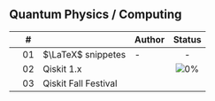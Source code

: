 ## Quantum Physics / Computing


|  | # |  | Author | Status |
|:---:|:---:|:-------|:-------|:------:|
|  | 01 | $\LaTeX$ snippetes | - | - |
|  | 02 | Qiskit 1.x |  | ![0%](https://geps.dev/progress/0) |
|  | 03 | Qiskit Fall Festival |  |  |